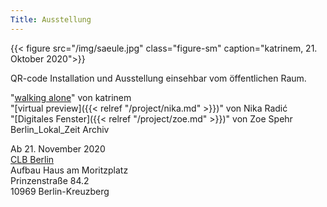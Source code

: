 ```yaml
---
Title: Ausstellung
---
```


{{< figure src="/img/saeule.jpg" class="figure-sm" caption="katrinem, 21. Oktober 2020">}}

QR-code Installation und Ausstellung einsehbar vom öffentlichen Raum.

"[walking alone](https://vimeo.com/476906437)" von katrinem  
"[virtual preview]({{< relref "/project/nika.md" >}})" von Nika Radić  
"[Digitales Fenster]({{< relref "/project/zoe.md" >}})" von Zoe Spehr  
Berlin_Lokal_Zeit Archiv  




Ab 21. November 2020    
[CLB Berlin](https://www.clb-berlin.de)  
Aufbau Haus am Moritzplatz  
Prinzenstraße 84.2  
10969 Berlin-Kreuzberg  